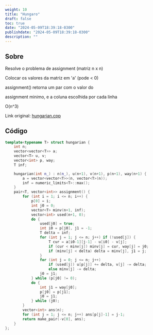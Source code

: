 ```yaml
---
weight: 10
title: "Hungaro"
draft: false
toc: true
date: "2024-05-09T18:39:18-0300"
publishdate: "2024-05-09T18:39:18-0300"
description: ""
---
```


## Sobre
 Resolve o problema de assignment (matriz n x n)

 Colocar os valores da matriz em 'a' (pode < 0)

 assignment() retorna um par com o valor do

 assignment minimo, e a coluna escolhida por cada linha



 O(n^3)



Link original: [hungarian.cpp](https://github.com/brunomaletta/Biblioteca/tree/master/Codigo/Problemas/hungarian.cpp)

## Código
```cpp
template<typename T> struct hungarian {
	int n;
	vector<vector<T>> a;
	vector<T> u, v;
	vector<int> p, way;
	T inf;

	hungarian(int n_) : n(n_), u(n+1), v(n+1), p(n+1), way(n+1) {
		a = vector<vector<T>>(n, vector<T>(n));
		inf = numeric_limits<T>::max();
	}
	pair<T, vector<int>> assignment() {
		for (int i = 1; i <= n; i++) {
			p[0] = i;
			int j0 = 0;
			vector<T> minv(n+1, inf);
			vector<int> used(n+1, 0);
			do {
				used[j0] = true;
				int i0 = p[j0], j1 = -1;
				T delta = inf;
				for (int j = 1; j <= n; j++) if (!used[j]) {
					T cur = a[i0-1][j-1] - u[i0] - v[j];
					if (cur < minv[j]) minv[j] = cur, way[j] = j0;
					if (minv[j] < delta) delta = minv[j], j1 = j;
				}
				for (int j = 0; j <= n; j++)
					if (used[j]) u[p[j]] += delta, v[j] -= delta;
					else minv[j] -= delta;
				j0 = j1;
			} while (p[j0] != 0);
			do {
				int j1 = way[j0];
				p[j0] = p[j1];
				j0 = j1;
			} while (j0);
		}
		vector<int> ans(n);
		for (int j = 1; j <= n; j++) ans[p[j]-1] = j-1;
		return make_pair(-v[0], ans);
	}
};
```
